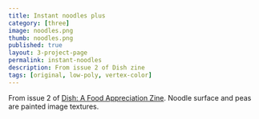 ```yaml
---
title: Instant noodles plus
category: [three]
image: noodles.png
thumb: noodles.png
published: true
layout: 3-project-page
permalink: instant-noodles
description: From issue 2 of Dish zine
tags: [original, low-poly, vertex-color]
---
```

From issue 2 of [Dish: A Food Appreciation Zine](/dish-issue-2). Noodle surface and peas are painted image textures.